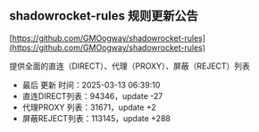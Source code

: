 ## shadowrocket-rules 规则更新公告

[https://github.com/GMOogway/shadowrocket-rules](https://github.com/GMOogway/shadowrocket-rules)

提供全面的直连（DIRECT）、代理（PROXY）、屏蔽（REJECT）列表
- 最后 更新 时间：2025-03-13 06:39:10
- 直连DIRECT列表：94346，update -27
- 代理PROXY 列表：31671，update +2
- 屏蔽REJECT列表：113145，update +288